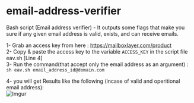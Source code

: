 # email-address-verifier
Bash script (Email address verifier) -  It outputs some flags that make you sure if any given email address is valid, exists, and can receive emails.


1- Grab an access key from here :  https://mailboxlayer.com/product <br/>
2- Copy & paste the access key to the variable `ACCESS_KEY` in the script file eav.sh [Line 4] <br/>
3- Run the command(that accept only the email address as an argument)  : `sh eav.sh email_address_id@domain.com` <br/>

4- you will get Results like the following (incase of valid and operitional email address): <br/>
![Imgur](http://i.imgur.com/zlHnNQR.png)
